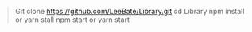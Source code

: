 > Git clone https://github.com/LeeBate/Library.git
> cd Library
> npm install or yarn stall
> npm start or yarn start
